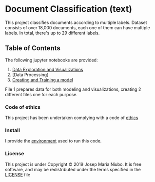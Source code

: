 # Document Classification (text)
This project classifies documents according to multiple labels.
Dataset consists of over 18,000 documents, each one of them can have multiple labels. In total, there's up to 29 different labels. 

## Table of Contents 
The following jupyter notebooks are provided:
1. [Data Exploration and Visualizations](https://github.com/titoniubo/text_classification/blob/master/1.%20Data%20exploration%20and%20Visualizations.ipynb)
2. [Data Processing]
3. [Creating and Training a model](https://github.com/titoniubo/text_classification/blob/master/3.%20Creating%20and%20Training%20a%20model.ipynb)

File 1 prepares data for both modeling and visualizations, creating 2 different files one for each purpose.

### Code of ethics

This project has been undertaken complying with a code of [ethics](https://github.com/titoniubo/poverty_and_heart_disease/blob/master/Code%20of%20ethics.txt) 

### Install
I provide the [environment](https://github.com/titoniubo/poverty_and_heart_disease/blob/master/environment.yml) used to run this code.

### License
This project is under Copyright © 2019 Josep Maria Niubo. It is free software, and may be redistributed under the terms specified in the [LICENSE](https://github.com/titoniubo/poverty_and_heart_disease/blob/master/License.txt) file
